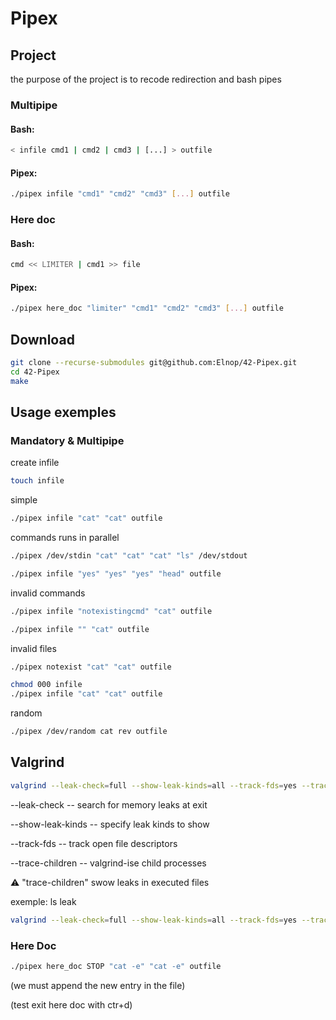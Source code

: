 # Pipex

## Project

the purpose of the project is to recode redirection and bash pipes

### Multipipe

#### Bash:

```bash
< infile cmd1 | cmd2 | cmd3 | [...] > outfile
```

#### Pipex:

```bash
./pipex infile "cmd1" "cmd2" "cmd3" [...] outfile
```
### Here doc

#### Bash:

```bash
cmd << LIMITER | cmd1 >> file
```

#### Pipex:

```bash
./pipex here_doc "limiter" "cmd1" "cmd2" "cmd3" [...] outfile
```

## Download

```bash
git clone --recurse-submodules git@github.com:Elnop/42-Pipex.git
cd 42-Pipex
make
```

## Usage exemples

### Mandatory & Multipipe

create infile

```bash
touch infile
```

simple

```bash
./pipex infile "cat" "cat" outfile
```

commands runs in parallel

```bash
./pipex /dev/stdin "cat" "cat" "cat" "ls" /dev/stdout
```

```bash
./pipex infile "yes" "yes" "yes" "head" outfile
```

invalid commands

```bash
./pipex infile "notexistingcmd" "cat" outfile
```

```bash
./pipex infile "" "cat" outfile
```

invalid files

```bash
./pipex notexist "cat" "cat" outfile
```

```bash
chmod 000 infile
./pipex infile "cat" "cat" outfile
```

random

```bash
./pipex /dev/random cat rev outfile
```

## Valgrind
```bash
valgrind --leak-check=full --show-leak-kinds=all --track-fds=yes --trace-children=yes ./pipex file1 cmd1 cmd2 file2
```

--leak-check                    -- search for memory leaks at exit

--show-leak-kinds               -- specify leak kinds to show

--track-fds                     -- track open file descriptors

--trace-children                -- valgrind-ise child processes

⚠️ "trace-children" swow leaks in executed files

exemple: ls leak

```bash
valgrind --leak-check=full --show-leak-kinds=all --track-fds=yes --trace-children=yes ./pipex Makefile ls ls test
```

### Here Doc

```bash
./pipex here_doc STOP "cat -e" "cat -e" outfile
```
(we must append the new entry in the file)

(test exit here doc with ctr+d)
